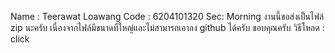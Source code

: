 Name : Teerawat Loawang Code : 6204101320 Sec: Morning งานนี้ขอส่งเป็นไฟล์ zip นะครับ เนื่องจากไฟล์มีขนาดที่ใหญ่และไม่สามารถเอาลง github ได้ครับ ขอบคุณครับ
วิธีโหลด : click 
